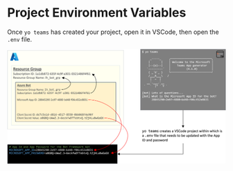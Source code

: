 # Project Environment Variables

Once `yo teams` has created your project, open it in VSCode, then open the `.env` file.

![Configure environment variables](../img/env_vars.png)
